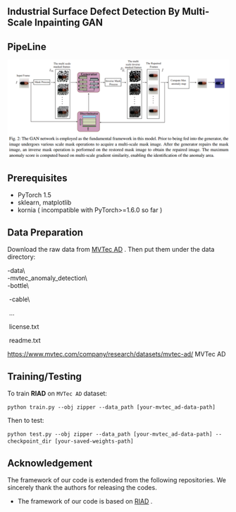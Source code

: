 ## Industrial Surface Defect Detection By Multi-Scale Inpainting GAN

## PipeLine
![image-framework](./framework.png) 

## Prerequisites
* PyTorch 1.5
* sklearn, matplotlib
* kornia ( incompatible with PyTorch>=1.6.0 so far )  

## Data Preparation
Download the raw data from [MVTec AD](https://www.mvtec.com/company/research/datasets/mvtec-ad/) . Then put them under the data directory:

   -data\  
      -mvtec_anomaly_detection\  
        -bottle\ 
         
​        -cable\ 

​         ...

​	  license.txt

​	  readme.txt       

https://www.mvtec.com/company/research/datasets/mvtec-ad/ MVTec AD

## Training/Testing

To train **RIAD** on `MVTec AD` dataset:
```
python train.py --obj zipper --data_path [your-mvtec_ad-data-path]
```
Then to test:
```
python test.py --obj zipper --data_path [your-mvtec_ad-data-path] --checkpoint_dir [your-saved-weights-path]
```


## Acknowledgement

The framework of our code is extended from the following repositories. We sincerely thank the authors for releasing the codes.

- The framework of our code is based on [RIAD](https://github.com/plutoyuxie/Reconstruction-by-inpainting-for-visual-anomaly-detection.git) .



